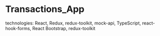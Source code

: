 # Transactions_App
technologies: React, Redux, redux-toolkit, mock-api, TypeScript, react-hook-forms, React Bootstrap, redux-toolkit 
